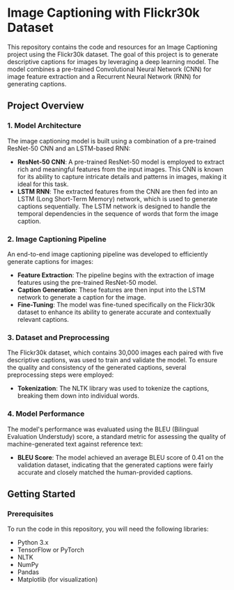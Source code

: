 # Image Captioning with Flickr30k Dataset

This repository contains the code and resources for an Image Captioning project using the Flickr30k dataset. The goal of this project is to generate descriptive captions for images by leveraging a deep learning model. The model combines a pre-trained Convolutional Neural Network (CNN) for image feature extraction and a Recurrent Neural Network (RNN) for generating captions.

## Project Overview

### 1. Model Architecture
The image captioning model is built using a combination of a pre-trained ResNet-50 CNN and an LSTM-based RNN:
- **ResNet-50 CNN**: A pre-trained ResNet-50 model is employed to extract rich and meaningful features from the input images. This CNN is known for its ability to capture intricate details and patterns in images, making it ideal for this task.
- **LSTM RNN**: The extracted features from the CNN are then fed into an LSTM (Long Short-Term Memory) network, which is used to generate captions sequentially. The LSTM network is designed to handle the temporal dependencies in the sequence of words that form the image caption.

### 2. Image Captioning Pipeline
An end-to-end image captioning pipeline was developed to efficiently generate captions for images:
- **Feature Extraction**: The pipeline begins with the extraction of image features using the pre-trained ResNet-50 model.
- **Caption Generation**: These features are then input into the LSTM network to generate a caption for the image.
- **Fine-Tuning**: The model was fine-tuned specifically on the Flickr30k dataset to enhance its ability to generate accurate and contextually relevant captions.

### 3. Dataset and Preprocessing
The Flickr30k dataset, which contains 30,000 images each paired with five descriptive captions, was used to train and validate the model. To ensure the quality and consistency of the generated captions, several preprocessing steps were employed:
- **Tokenization**: The NLTK library was used to tokenize the captions, breaking them down into individual words.


### 4. Model Performance
The model's performance was evaluated using the BLEU (Bilingual Evaluation Understudy) score, a standard metric for assessing the quality of machine-generated text against reference text:
- **BLEU Score**: The model achieved an average BLEU score of 0.41 on the validation dataset, indicating that the generated captions were fairly accurate and closely matched the human-provided captions.

## Getting Started

### Prerequisites
To run the code in this repository, you will need the following libraries:
- Python 3.x
- TensorFlow or PyTorch
- NLTK
- NumPy
- Pandas
- Matplotlib (for visualization)
